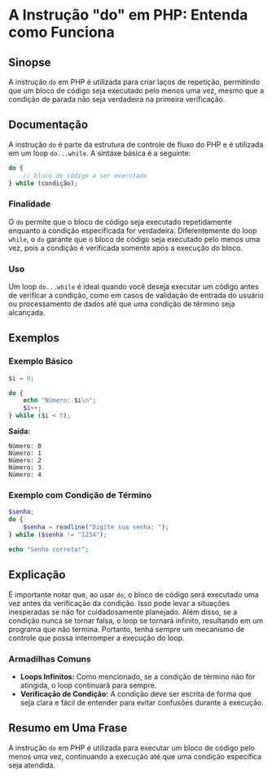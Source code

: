 <!--
Meta Description: # A Instrução "do" em PHP: Entenda como Funciona ## Sinopse A instrução `do` em PHP é utilizada para criar laços de repetição, permitindo que um bloco...
Meta Keywords: condição, que, php, bloco, código
-->

# A Instrução "do" em PHP: Entenda como Funciona

## Sinopse
A instrução `do` em PHP é utilizada para criar laços de repetição, permitindo que um bloco de código seja executado pelo menos uma vez, mesmo que a condição de parada não seja verdadeira na primeira verificação.

## Documentação
A instrução `do` é parte da estrutura de controle de fluxo do PHP e é utilizada em um loop `do...while`. A sintaxe básica é a seguinte:

```php
do {
    // bloco de código a ser executado
} while (condição);
```

### Finalidade
O `do` permite que o bloco de código seja executado repetidamente enquanto a condição especificada for verdadeira. Diferentemente do loop `while`, o `do` garante que o bloco de código seja executado pelo menos uma vez, pois a condição é verificada somente após a execução do bloco.

### Uso
Um loop `do...while` é ideal quando você deseja executar um código antes de verificar a condição, como em casos de validação de entrada do usuário ou processamento de dados até que uma condição de término seja alcançada.

## Exemplos

### Exemplo Básico
```php
$i = 0;

do {
    echo "Número: $i\n";
    $i++;
} while ($i < 5);
```
**Saída:**
```
Número: 0
Número: 1
Número: 2
Número: 3
Número: 4
```

### Exemplo com Condição de Término
```php
$senha;
do {
    $senha = readline("Digite sua senha: ");
} while ($senha != "1234");

echo "Senha correta!";
```

## Explicação
É importante notar que, ao usar `do`, o bloco de código será executado uma vez antes da verificação da condição. Isso pode levar a situações inesperadas se não for cuidadosamente planejado. Além disso, se a condição nunca se tornar falsa, o loop se tornará infinito, resultando em um programa que não termina. Portanto, tenha sempre um mecanismo de controle que possa interromper a execução do loop.

### Armadilhas Comuns
- **Loops Infinitos:** Como mencionado, se a condição de término não for atingida, o loop continuará para sempre.
- **Verificação de Condição:** A condição deve ser escrita de forma que seja clara e fácil de entender para evitar confusões durante a execução.

## Resumo em Uma Frase
A instrução `do` em PHP é utilizada para executar um bloco de código pelo menos uma vez, continuando a execução até que uma condição específica seja atendida.